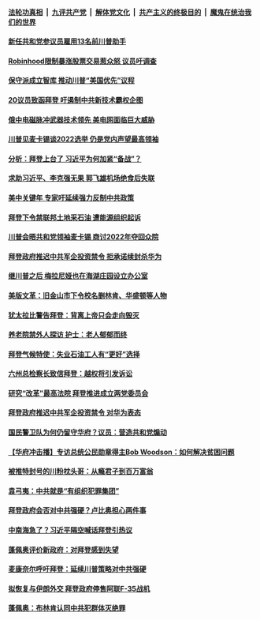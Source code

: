 

####  [法轮功真相](../../../../basic/blob/master/README.md?t=01300401) &nbsp;|&nbsp; [九评共产党](../../../../9ping.md/blob/master/README.md?t=01300401) &nbsp;|&nbsp; [解体党文化](../../../../jtdwh.md/blob/master/README.md?t=01300401)  &nbsp;|&nbsp; [共产主义的终极目的](../../../../gczydzjmd.md/blob/master/README.md?t=01300401) &nbsp;|&nbsp; [魔鬼在统治我们的世界](../../../../mgztzwmdsj.md/blob/master/README.md?t=01300401) 

#### [新任共和党参议员雇用13名前川普助手](../pages/prog203/a103042858.md?t=01300401) 

#### [Robinhood限制暴涨股票交易惹众怒 议员吁调查](../pages/prog203/a103042696.md?t=01300401) 

#### [保守派成立智库 推动川普“美国优先”议程](../pages/prog203/a103042775.md?t=01300401) 

#### [20议员致函拜登 吁遏制中共新技术霸权企图](../pages/prog203/a103042764.md?t=01300401) 

#### [俄中电磁脉冲武器技术领先 美电网面临巨大威胁](../pages/prog203/a103042692.md?t=01300401) 

#### [川普见麦卡锡谈2022选举 仍是党内声望最高领袖](../pages/prog203/a103042756.md?t=01300401) 

#### [分析：拜登上台了 习近平为何加紧“备战”？](../pages/prog203/a103042544.md?t=01300401) 

#### [求助习近平、李克强无果 郭飞雄机场绝食后失联](../pages/prog203/a103042354.md?t=01300401) 

#### [美中关键年 专家吁延续强力反制中共政策](../pages/prog203/a103042277.md?t=01300401) 

#### [拜登下令禁联邦土地采石油 遭能源组织起诉](../pages/prog203/a103042210.md?t=01300401) 

#### [川普会晤共和党领袖麦卡锡 商讨2022年夺回众院](../pages/prog203/a103042224.md?t=01300401) 

#### [拜登政府推迟中共军企投资禁令 拒承诺续封杀华为](../pages/prog203/a103042023.md?t=01300401) 

#### [继川普之后 梅拉尼娅也在海湖庄园设立办公室](../pages/prog203/a103042163.md?t=01300401) 

#### [美版文革：旧金山市下令校名删林肯、华盛顿等人物](../pages/prog203/a103042157.md?t=01300401) 

#### [犹太拉比警告拜登：背离上帝只会走向毁灭](../pages/prog203/a103041945.md?t=01300401) 

#### [养老院禁外人探访 护士：老人郁郁而终](../pages/prog203/a103042100.md?t=01300401) 

#### [拜登气候特使：失业石油工人有“更好”选择](../pages/prog203/a103041942.md?t=01300401) 

#### [六州总检察长致信拜登：越权将引发诉讼](../pages/prog203/a103042086.md?t=01300401) 

#### [研究“改革”最高法院 拜登推进成立两党委员会](../pages/prog203/a103041938.md?t=01300401) 

#### [拜登政府推迟中共军企投资禁令 对华为表态](../pages/prog203/a103041982.md?t=01300401) 

#### [国民警卫队为何仍留守华府？议员：营造共和党煽动](../pages/prog203/a103041980.md?t=01300401) 

#### [【华府冲击播】专访总统公民勋章得主Bob Woodson：如何解决贫困问题](../pages/prog203/a103041971.md?t=01300401) 

#### [被推特封号的川粉枕头哥：从瘾君子到百万富翁](../pages/prog203/a103041968.md?t=01300401) 

#### [袁弓夷：中共就是“有组织犯罪集团”](../pages/prog203/a103041861.md?t=01300401) 

#### [拜登政府会否对中共强硬？卢比奥担心两件事](../pages/prog203/a103041836.md?t=01300401) 

#### [中南海急了？习近平隔空喊话拜登引热议](../pages/prog203/a103041832.md?t=01300401) 

#### [蓬佩奥评价新政府：对拜登感到失望](../pages/prog203/a103041822.md?t=01300401) 

#### [麦康奈尔呼吁拜登：延续川普策略对中共强硬](../pages/prog203/a103041765.md?t=01300401) 

#### [拟恢复与伊朗外交 拜登政府停售阿联F-35战机](../pages/prog203/a103041731.md?t=01300401) 

#### [蓬佩奥：布林肯认同中共犯群体灭绝罪](../pages/prog203/a103041725.md?t=01300401) 

